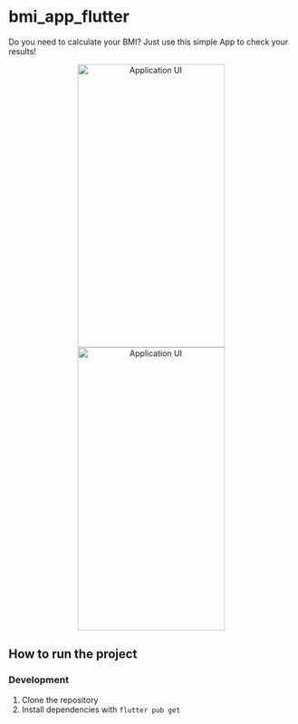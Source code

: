 # bmi_app_flutter

Do you need to calculate your BMI? Just use this simple App to check your results!

<p align="center">
    <img src="https://i.imgur.com/YXywNdk.jpeg" width="260" height="500" title="Application UI">
    <img src="https://i.imgur.com/OyYbVdM.jpeg" width="260" height="500" title="Application UI">
</p>

## How to run the project

### Development

1. Clone the repository
2. Install dependencies with `flutter pub get`
